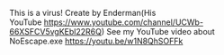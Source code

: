 This is a virus!
Create by Enderman(His YouTube https://www.youtube.com/channel/UCWb-66XSFCV5vgKEbl22R6Q)
See my YouTube video about NoEscape.exe https://youtu.be/w1N8QhSOFFk

